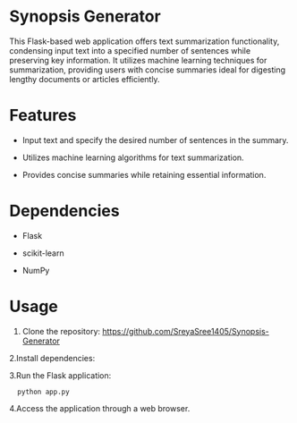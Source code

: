 # Synopsis Generator
This Flask-based web application offers text summarization functionality, condensing input text into a specified number of sentences while preserving key information. It utilizes machine learning techniques for summarization, providing users with concise summaries ideal for digesting lengthy documents or articles efficiently.

# Features
- Input text and specify the desired number of sentences in the summary.

- Utilizes machine learning algorithms for text summarization.

- Provides concise summaries while retaining essential information.

# Dependencies
- Flask
  
- scikit-learn
  
- NumPy

# Usage

1. Clone the repository:
             https://github.com/SreyaSree1405/Synopsis-Generator
   
2.Install dependencies:

3.Run the Flask application:

      python app.py

4.Access the application through a web browser.




